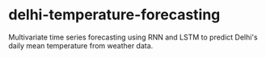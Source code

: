 # delhi-temperature-forecasting
Multivariate time series forecasting using RNN and LSTM to predict Delhi's daily mean temperature from weather data.
